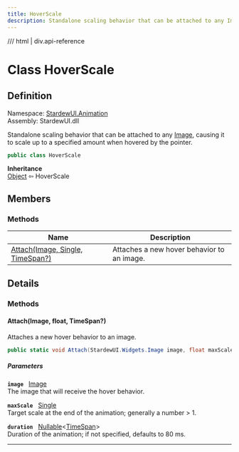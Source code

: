 ```yaml
---
title: HoverScale
description: Standalone scaling behavior that can be attached to any Image, causing it to scale up to a specified amount when hovered by the pointer.
---
```


<link rel="stylesheet" href="/StardewUI/stylesheets/reference.css" />

/// html | div.api-reference

# Class HoverScale

## Definition

<div class="api-definition" markdown>

Namespace: [StardewUI.Animation](index.md)  
Assembly: StardewUI.dll  

</div>

Standalone scaling behavior that can be attached to any [Image](../widgets/image.md), causing it to scale up to a specified amount when hovered by the pointer.

```cs
public class HoverScale
```

**Inheritance**  
[Object](https://learn.microsoft.com/en-us/dotnet/api/system.object) ⇦ HoverScale

## Members

### Methods

 | Name | Description |
| --- | --- |
| [Attach(Image, Single, TimeSpan?)](#attachimage-float-timespan) | Attaches a new hover behavior to an image. | 

## Details

### Methods

#### Attach(Image, float, TimeSpan?)

Attaches a new hover behavior to an image.

```cs
public static void Attach(StardewUI.Widgets.Image image, float maxScale, System.TimeSpan? duration);
```

##### Parameters

**`image`** &nbsp; [Image](../widgets/image.md)  
The image that will receive the hover behavior.

**`maxScale`** &nbsp; [Single](https://learn.microsoft.com/en-us/dotnet/api/system.single)  
Target scale at the end of the animation; generally a number > 1.

**`duration`** &nbsp; [Nullable](https://learn.microsoft.com/en-us/dotnet/api/system.nullable-1)<[TimeSpan](https://learn.microsoft.com/en-us/dotnet/api/system.timespan)>  
Duration of the animation; if not specified, defaults to 80 ms.

-----

